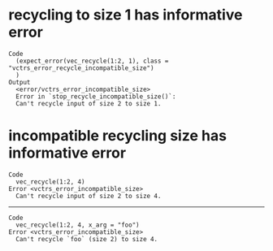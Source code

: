 # recycling to size 1 has informative error

    Code
      (expect_error(vec_recycle(1:2, 1), class = "vctrs_error_recycle_incompatible_size")
      )
    Output
      <error/vctrs_error_incompatible_size>
      Error in `stop_recycle_incompatible_size()`:
      Can't recycle input of size 2 to size 1.

# incompatible recycling size has informative error

    Code
      vec_recycle(1:2, 4)
    Error <vctrs_error_incompatible_size>
      Can't recycle input of size 2 to size 4.

---

    Code
      vec_recycle(1:2, 4, x_arg = "foo")
    Error <vctrs_error_incompatible_size>
      Can't recycle `foo` (size 2) to size 4.

